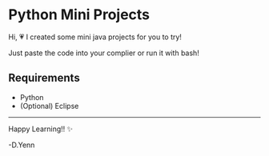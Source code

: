 # Python Mini Projects


Hi, 💗 I created some mini java projects for you to try! 

Just paste the code into your complier or run it with bash! 


## Requirements

- Python
- (Optional) Eclipse

---
Happy Learning!! ✨

-D.Yenn


